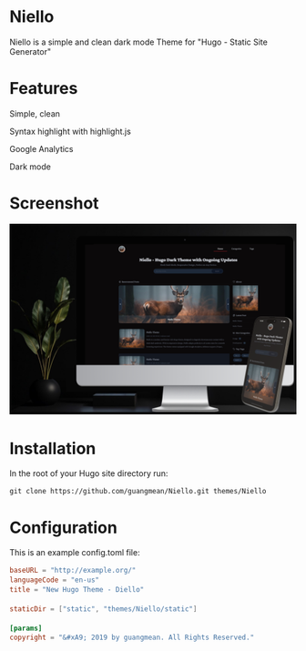 # Niello
Niello is a simple and clean dark mode Theme for "Hugo - Static Site Generator"


# Features

Simple, clean

Syntax highlight with highlight.js

Google Analytics

Dark mode


# Screenshot
![Theme Screenshot](https://raw.githubusercontent.com/guangmean/Niello/master/images/theme_sc_home.png)

# Installation

In the root of your Hugo site directory run:

```shell
git clone https://github.com/guangmean/Niello.git themes/Niello
```

# Configuration
This is an example config.toml file:

```toml
baseURL = "http://example.org/"
languageCode = "en-us"
title = "New Hugo Theme - Diello"

staticDir = ["static", "themes/Niello/static"]

[params]
copyright = "&#xA9; 2019 by guangmean. All Rights Reserved."
```


